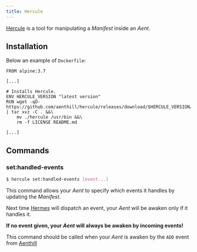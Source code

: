 ```yaml
---
title: Hercule
---
```


[Hercule](https://github.com/aenthill/hercule) is a tool for manipulating a *Manifest* inside an *Aent*.


## Installation

Below an example of <code>Dockerfile</code>: 

```
FROM alpine:3.7

[...]

# Installs Hercule.
ENV HERCULE_VERSION "latest version"
RUN wget -qO- https://github.com/aenthill/hercule/releases/download/$HERCULE_VERSION/hercule_linux_amd64.tar.gz | tar xvz -C . &&\
    mv ./hercule /usr/bin &&\
    rm -f LICENSE README.md

[...]
```

## Commands

### set:handled-events

```bash
$ hercule set:handled-events [event...]
```

This command allows your *Aent* to specify which events it handles by updating the *Manifest*.

Next time [Hermes](https://github.com/aenthill/hermes) will dispatch an event, your *Aent* will be awaken only if it handles it.

**If no event given, your *Aent* will always be awaken by incoming events!**

This command should be called when your *Aent* is awaken by the <code>ADD</code> event from [Aenthill](https://github.com/aenthill/aenthill)
